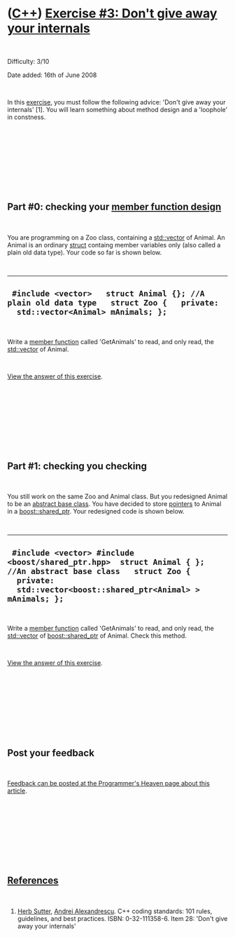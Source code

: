 
 

 

 

 

 

([C++](Cpp.md)) [Exercise \#3: Don't give away your internals](CppExerciseDontGiveAwayYourInternals.md)
=========================================================================================================

 

Difficulty: 3/10

Date added: 16th of June 2008

 

In this [exercise](CppExercise.md), you must follow the following
advice: 'Don't give away your internals' \[1\]. You will learn something
about method design and a 'loophole' in constness.

 

 

 

 

 

Part \#0: checking your [member function design](CppMemberFunctionDesign.md)
-----------------------------------------------------------------------------

 

You are programming on a Zoo class, containing a
[std::vector](CppVector.md) of Animal. An Animal is an ordinary
[struct](CppStruct.md) containg member variables only (also called a
plain old data type). Your code so far is shown below.

 

  -------------------------------------------------------------------------------------------------------------------------------
  ` #include <vector>   struct Animal {}; //A plain old data type   struct Zoo {   private:   std::vector<Animal> mAnimals; };`
  -------------------------------------------------------------------------------------------------------------------------------

 

Write a [member function](CppMemberFunction.md) called 'GetAnimals' to
read, and only read, the [std::vector](CppVector.md) of Animal.

 

[View the answer of this
exercise](CppExerciseDontGiveAwayYourInternalsAnswer0.md).

 

 

 

 

 

Part \#1: checking you checking
-------------------------------

 

You still work on the same Zoo and Animal class. But you redesigned
Animal to be an [abstract base class](CppAbstractBaseClass.md). You
have decided to store [pointers](CppPointer.md) to Animal in a
[boost::shared\_ptr](CppShared_ptr.md). Your redesigned code is shown
below.

 

  ------------------------------------------------------------------------------------------------------------------------------------------------------------------------------------
  ` #include <vector> #include <boost/shared_ptr.hpp>  struct Animal { }; //An abstract base class   struct Zoo {   private:   std::vector<boost::shared_ptr<Animal> > mAnimals; };`
  ------------------------------------------------------------------------------------------------------------------------------------------------------------------------------------

 

Write a [member function](CppMemberFunction.md) called 'GetAnimals' to
read, and only read, the [std::vector](CppVector.md) of
[boost::shared\_ptr](CppShared_ptr.md) of Animal. Check this method.

 

[View the answer of this
exercise](CppExerciseDontGiveAwayYourInternalsAnswer1.md).

 

 

 

 

 

Post your feedback
------------------

 

[Feedback can be posted at the Programmer's Heaven page about this
article](http://www.programmersheaven.com/article/100053-C%2b%2b+exercise%3a+don%27t+give+away+your+internals/info.aspx).

 

 

 

 

 

[References](CppReferences.md)
-------------------------------

 

1.  [Herb Sutter](CppHerbSutter.md), [Andrei
    Alexandrescu](CppAndreiAlexandrescu.md). C++ coding standards: 101
    rules, guidelines, and best practices. ISBN: 0-32-111358-6. Item 28:
    'Don't give away your internals'

 

 

 

 

 

 


